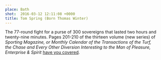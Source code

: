 ```yaml
---
place: Bath
shot:  2016-03-12 12:11:08 +0000
title: Tom Spring (Born Thomas Winter)
---
```


The 77-round fight for a purse of 300 sovereigns that lasted two hours and twenty-nine minutes. Pages 201-210 of the thirteen volume (new series) of _Sporting Magazine, or Monthly Calendar of the Transactions of the Turf, the Chase and Every Other Diversion Interesting to the Man of Pleasure, Enterprise & Spirit_ [have you covered](https://books.google.com/books?id=f74CAAAAYAAJ&pg=PA201).

